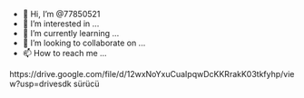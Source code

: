 - 👋 Hi, I’m @77850521
- 👀 I’m interested in ...
- 🌱 I’m currently learning ...
- 💞️ I’m looking to collaborate on ...
- 📫 How to reach me ...

<!---
77850521/77850521 is a ✨ special ✨ repository because its `README.md` (this file) appears on your GitHub profile.
You can click the Preview link to take a look at your changes.
--->https://drive.google.com/file/d/12wxNoYxuCuaIpqwDcKKRrakK03tkfyhp/view?usp=drivesdk sürücü

